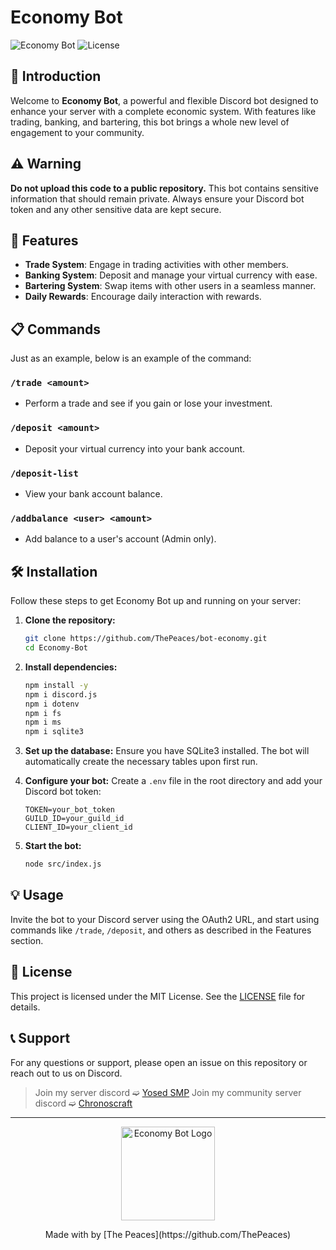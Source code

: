 # Economy Bot

![Economy Bot](https://img.shields.io/badge/discord.js-v14-blue.svg) ![License](https://img.shields.io/badge/license-MIT-green.svg)

## 🌟 Introduction

Welcome to **Economy Bot**, a powerful and flexible Discord bot designed to enhance your server with a complete economic system. With features like trading, banking, and bartering, this bot brings a whole new level of engagement to your community.

## ⚠️ Warning

**Do not upload this code to a public repository.** This bot contains sensitive information that should remain private. Always ensure your Discord bot token and any other sensitive data are kept secure.

## 🚀 Features

- **Trade System**: Engage in trading activities with other members.
- **Banking System**: Deposit and manage your virtual currency with ease.
- **Bartering System**: Swap items with other users in a seamless manner.
- **Daily Rewards**: Encourage daily interaction with rewards.

## 📋 Commands

Just as an example, below is an example of the command:

### `/trade <amount>`
- Perform a trade and see if you gain or lose your investment.

### `/deposit <amount>`
- Deposit your virtual currency into your bank account.

### `/deposit-list`
- View your bank account balance.

### `/addbalance <user> <amount>`
- Add balance to a user's account (Admin only).

## 🛠 Installation

Follow these steps to get Economy Bot up and running on your server:

1. **Clone the repository:**
    ```sh
    git clone https://github.com/ThePeaces/bot-economy.git
    cd Economy-Bot
    ```

2. **Install dependencies:**
    ```sh
    npm install -y
    npm i discord.js
    npm i dotenv
    npm i fs
    npm i ms
    npm i sqlite3
    ```

3. **Set up the database:**
    Ensure you have SQLite3 installed. The bot will automatically create the necessary tables upon first run.

4. **Configure your bot:**
    Create a `.env` file in the root directory and add your Discord bot token:
    ```env
    TOKEN=your_bot_token
    GUILD_ID=your_guild_id
    CLIENT_ID=your_client_id
    ```

5. **Start the bot:**
    ```sh
    node src/index.js
    ```

## 💡 Usage

Invite the bot to your Discord server using the OAuth2 URL, and start using commands like `/trade`, `/deposit`, and others as described in the Features section.

## 📝 License

This project is licensed under the MIT License. See the [LICENSE](LICENSE) file for details.

## 📞 Support

For any questions or support, please open an issue on this repository or reach out to us on Discord.
> Join my server discord ➫ [Yosed SMP](https://dsc.gg/yosedsmp)
> Join my community server discord ➫ [Chronoscraft](https://dsc.gg/chronoscraft)

---

<p align="center">
  <img src="https://cdn.discordapp.com/attachments/1248487182021300236/1249381759402119250/favicon.png?ex=666718ef&is=6665c76f&hm=440e8e698e600566e510e268af9c26bc9460603a6ef714b3b4a574a9232bb3e2&" width="150" alt="Economy Bot Logo">
</p>

<p align="center">
  Made with by [The Peaces](https://github.com/ThePeaces)
</p>
